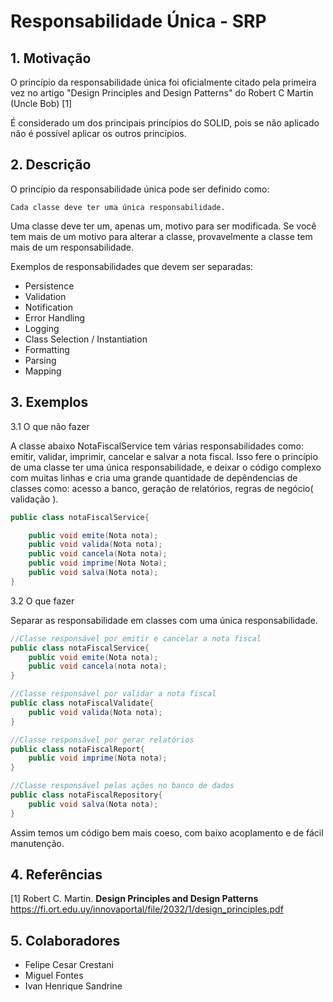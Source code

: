 # Responsabilidade Única - SRP

## 1. Motivação

O princípio da responsabilidade única foi oficialmente citado pela primeira vez no artigo "Design Principles and Design Patterns" do Robert C Martin (Uncle Bob) [1]

É considerado um dos principais princípios do SOLID, pois se não aplicado não é possível aplicar os outros princípios.

## 2. Descrição

O princípio da responsabilidade única pode ser definido como:

```
Cada classe deve ter uma única responsabilidade.
```

Uma classe deve ter um, apenas um, motivo para ser modificada. 
Se você tem mais de um motivo para alterar a classe, provavelmente a classe tem mais de um responsabilidade.

Exemplos de responsabilidades que devem ser separadas:
- Persistence
- Validation
- Notification
- Error Handling
- Logging
- Class Selection / Instantiation
- Formatting
- Parsing
- Mapping

## 3. Exemplos

3.1 O que não fazer

A classe abaixo NotaFiscalService tem várias responsabilidades como: emitir, validar, imprimir, cancelar e salvar a nota fiscal. Isso fere o princípio de uma classe ter uma única responsabilidade, e deixar o código complexo com muitas linhas e cria uma grande quantidade de depêndencias de classes como: acesso a banco, geração de relatórios, regras de negócio( validação ).

```Java
public class notaFiscalService{

    public void emite(Nota nota);
    public void valida(Nota nota);
    public void cancela(Nota nota);
    public void imprime(Nota Nota);
    public void salva(Nota nota);
} 
```
3.2 O que fazer

Separar as responsabilidade em classes com uma única responsabilidade.

```Java
//Classe responsável por emitir e cancelar a nota fiscal
public class notaFiscalService{
    public void emite(Nota nota);
    public void cancela(nota nota);
}
```

```Java
//Classe responsável por validar a nota fiscal
public class notaFiscalValidate{
    public void valida(Nota nota);
}
```

```Java
//Classe responsável por gerar relatórios
public class notaFiscalReport{
    public void imprime(Nota nota);
}
```

```Java
//Classe responsável pelas ações no banco de dados 
public class notaFiscalRepository{
    public void salva(Nota nota);
}
```
Assim temos um código bem mais coeso, com baixo acoplamento e de fácil manutenção.

## 4. Referências

[1] Robert C. Martin. <b>Design Principles and Design Patterns</b> \
https://fi.ort.edu.uy/innovaportal/file/2032/1/design_principles.pdf


## 5. Colaboradores

- Felipe Cesar Crestani
- Miguel Fontes
- Ivan Henrique Sandrine

